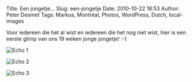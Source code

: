 Title: Een jongetje...
Slug: een-jongetje
Date: 2010-10-22 18:53
Author: Peter Desmet
Tags: Markus, Montréal, Photos, WordPress, Dutch, local-images

Voor iedereen die het al wist en iedereen die het nog niet wist, hier is een eerste glimp van ons 19 weken jonge jongetje! :-)

![Echo 1](http://www.anderhalv.be/wp-content/uploads/blog-echo-2.jpg)

![Echo 2](http://www.anderhalv.be/wp-content/uploads/blog-echo-2.jpg)

![Echo 3](http://www.anderhalv.be/wp-content/uploads/blog-echo-3.jpg)